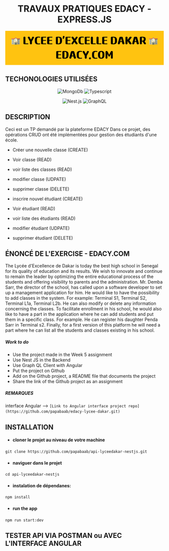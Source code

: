 <h1 align = "center">TRAVAUX PRATIQUES EDACY - EXPRESS.JS</h1>
<div align = "center">
  <img  src = "src/imgs/LYCEE_D'EXCELLE_DAKAR_EDACY.COM.png" alt = "LYCEE D'EXCELLENCE DAKAR - TP">
</div>

## TECHONOLOGIES UTILISÉES
<div align="center">
  
<img height = "100" alt = "MongoDb" src = "https://external-content.duckduckgo.com/iu/?u=https%3A%2F%2Ftse3.mm.bing.net%2Fth%3Fid%3DOIP.7DfPlLIngzN5xxUvcc4tUgHaCO%26pid%3DApi&f=1&ipt=6cfdd6ab0738d230423420b3fe423e52a937752c5fd51c21b8ca8be4f9381b7e&ipo=images"> <img height = "100" alt = "Typescript" src = "https://external-content.duckduckgo.com/iu/?u=https%3A%2F%2Ftse3.mm.bing.net%2Fth%3Fid%3DOIP.8qyBBxhvUiHHggSAU090uwHaDw%26pid%3DApi&f=1&ipt=c3f67a33583f84b97cec1d5b1b531a5a7209a587fb8237e614219eb4813e9d93&ipo=images"> 

<img height = "100" alt = "Nest.js" src="https://nestjs.com/img/logo-small.svg">
<img height = "100" alt = "GraphQL" src="https://external-content.duckduckgo.com/iu/?u=https%3A%2F%2Ftse2.mm.bing.net%2Fth%3Fid%3DOIP.ZxDw0j3ANBxpatoCdNW8JQHaEK%26pid%3DApi&f=1&ipt=ede1b909603eb1e90ccf853763776070a72569cf9d0bdbf8d319f50c4e6cb08d&ipo=images">

</div>

## DESCRIPTION
Ceci est un TP demandé par la plateforme EDACY
Dans ce projet, des opérations CRUD ont été implémentées pour gestion des étudiants d'une école.
- Créer une nouvelle classe (CREATE)
- Voir classe (READ)
- voir liste des classes (READ)
- modifier classe (UDPATE)
- supprimer classe (DELETE)

- inscrire nouvel étudiant (CREATE)
- Voir étudiant (READ)
- voir liste des étudiants (READ)
- modifier étudiant (UDPATE)
- supprimer étudiant (DELETE)

## ÉNONCÉ DE L'EXERCISE - EDACY.COM
The Lycée d'Excellence de Dakar is today the best high school in Senegal for its quality of education and its results. We wish to innovate and continue to remain the leader by optimizing the entire educational process of the students and offering visibility to parents and the administration.
Mr. Demba Sarr, the director of the school, has called upon a software developer to set up a management application for him. He would like to have the possibility to add classes in the system. For example: Terminal S1, Terminal S2, Terminal L1a, Terminal L2b. He can also modify or delete any information concerning the classes.
To facilitate enrollment in his school, he would also like to have a part in the application where he can add students and put them in a specific class. For example. He can register his daughter Penda Sarr in Terminal s2.
Finally, for a first version of this platform he will need a part where he can list all the students and classes existing in his school.

##### Work to do
- Use the project made in the Week 5 assignment
- Use Nest JS in the Backend
- Use Graph QL Client with Angular
- Put the project on Github
- Add on the Github project, a README file that documents the project
- Share the link of the Github project as an assignment

##### REMARQUES
interface Angular -->
`[Link to Angular interface project repo](https://github.com/papabaab/edacy-lycee-dakar.git)`

## INSTALLATION

- #### cloner le projet au niveau de votre machine
`git clone https://github.com/papabaab/api-lyceedakar-nestjs.git`

- #### naviguer dans le projet
`cd api-lyceedakar-nestjs`

- #### instalation de dépendanes:
`npm install`

- #### run the app
`npm run start:dev`

## TESTER API VIA POSTMAN ou AVEC L'INTERFACE ANGULAR
